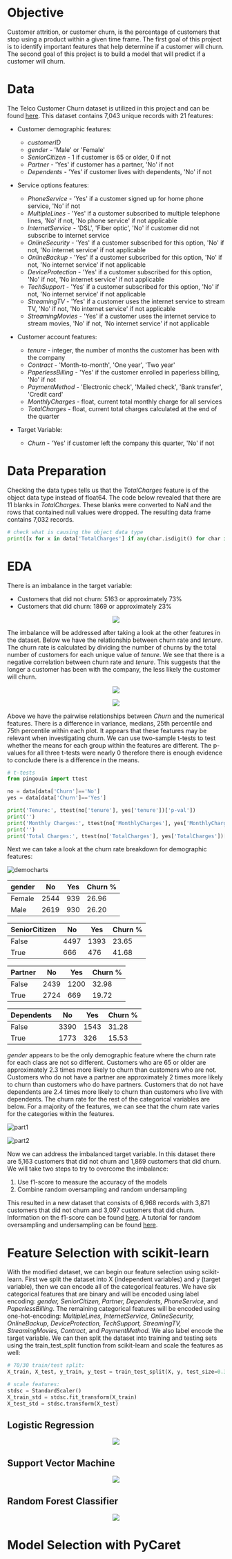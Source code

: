 # Objective
Customer attrition, or customer churn, is the percentage of customers that stop using a product within a given time frame. The first goal of this project is to identify important features that help determine if a customer will churn. The second goal of this project is to build a model that will predict if a customer will churn. 

# Data
The Telco Customer Churn dataset is utilized in this project and can be found [here](https://www.kaggle.com/blastchar/telco-customer-churn). This dataset contains 7,043 unique records with 21 features:
* Customer demographic features:
  * _customerID_
  * _gender_ - 'Male' or 'Female'
  * _SeniorCitizen_ - 1 if customer is 65 or older, 0 if not
  * _Partner_ - 'Yes' if customer has a partner, 'No' if not
  * _Dependents_ - 'Yes' if customer lives with dependents, 'No' if not
  
* Service options features:
  * _PhoneService_ - 'Yes' if a customer signed up for home phone service, 'No' if not
  * _MultipleLines_ - 'Yes' if a customer subscribed to multiple telephone lines, 'No' if not, 'No phone service' if not applicable
  * _InternetService_ - 'DSL', 'Fiber optic', 'No' if customer did not subscribe to internet service
  * _OnlineSecurity_ - 'Yes' if a customer subscribed for this option, 'No' if not, 'No internet service' if not applicable
  * _OnlineBackup_ - 'Yes' if a customer subscribed for this option, 'No' if not, 'No internet service' if not applicable
  * _DeviceProtection_ - 'Yes' if a customer subscribed for this option, 'No' if not, 'No internet service' if not applicable
  * _TechSupport_ - 'Yes' if a customer subscribed for this option, 'No' if not, 'No internet service' if not applicable
  * _StreamingTV_ - 'Yes' if a customer uses the internet service to stream TV, 'No' if not, 'No internet service' if not applicable
  * _StreamingMovies_ - 'Yes' if a customer uses the internet service to stream movies, 'No' if not, 'No internet service' if not applicable

* Customer account features:
  * _tenure_ - integer, the number of months the customer has been with the company
  * _Contract_ - 'Month-to-month', 'One year', 'Two year'
  * _PaperlessBilling_ - 'Yes' if the customer enrolled in paperless billing, 'No' if not
  * _PaymentMethod_ - 'Electronic check', 'Mailed check', 'Bank transfer', 'Credit card'
  * _MonthlyCharges_ - float, current total monthly charge for all services
  * _TotalCharges_ - float, current total charges calculated at the end of the quarter

* Target Variable:
  * _Churn_ - 'Yes' if customer left the company this quarter, 'No' if not

# Data Preparation
Checking the data types tells us that the _TotalCharges_ feature is of the object data type instead of float64. The code below revealed that there are 11 blanks in _TotalCharges_. These blanks were converted to NaN and the rows that contained null values were dropped. The resulting data frame contains 7,032 records.

```python
# check what is causing the object data type
print([x for x in data['TotalCharges'] if any(char.isdigit() for char in x) == False])
```

# EDA
There is an imbalance in the target variable:
* Customers that did not churn: 5163 or approximately 73%
* Customers that did churn: 1869 or approximately 23%

<p align="center">
  <img src="https://user-images.githubusercontent.com/71897317/128102632-1640f4cd-ea20-4d1c-8e97-328d22a6baa6.png"/>
</p>

<!--![churndistribution](https://user-images.githubusercontent.com/71897317/128102632-1640f4cd-ea20-4d1c-8e97-328d22a6baa6.png)-->

The imbalance will be addressed after taking a look at the other features in the dataset. Below we have the relationship between churn rate and _tenure_. The churn rate is calculated by dividing the number of churns by the total number of customers for each unique value of _tenure_. We see that there is a negative correlation between churn rate and _tenure_. This suggests that the longer a customer has been with the company, the less likely the customer will churn.

<p align="center">
  <img src="https://user-images.githubusercontent.com/71897317/128102861-5776b9f4-c6bc-403d-b144-9e2c551e2815.png"/>
</p>

<!--![churnvtenure](https://user-images.githubusercontent.com/71897317/128102861-5776b9f4-c6bc-403d-b144-9e2c551e2815.png)--> 

<p align="center">
  <img src="https://user-images.githubusercontent.com/71897317/128102941-f33dcb0f-313a-4a43-8c6f-dab645ffc900.png"/>
</p>

<!--![tenure-monthlycharges-totalcharges](https://user-images.githubusercontent.com/71897317/128102941-f33dcb0f-313a-4a43-8c6f-dab645ffc900.png)-->

Above we have the pairwise relationships between _Churn_ and the numerical features. There is a difference in variance, medians, 25th percentile and 75th percentile within each plot. It appears that these features may be relevant when investigating churn. We can use two-sample t-tests to test whether the means for each group within the features are different. The p-values for all three t-tests were nearly 0 therefore there is enough evidence to conclude there is a difference in the means. 

```python
# t-tests
from pingouin import ttest

no = data[data['Churn']=='No']
yes = data[data['Churn']=='Yes']

print('Tenure:', ttest(no['tenure'], yes['tenure'])['p-val'])
print('')
print('Monthly Charges:', ttest(no['MonthlyCharges'], yes['MonthlyCharges'])['p-val'])
print('')
print('Total Charges:', ttest(no['TotalCharges'], yes['TotalCharges'])['p-val'])
```

Next we can take a look at the churn rate breakdown for demographic features: 

![democharts](https://user-images.githubusercontent.com/71897317/128217083-35d88026-0f7e-4572-b16a-74288fd7ed0a.png)

gender | No | Yes | Churn %
-------|----|-----|--------
Female | 2544 | 939 | 26.96
Male | 2619 | 930 | 26.20

SeniorCitizen | No | Yes | Churn %
--------------|----|-----|--------
False | 4497 | 1393 | 23.65
True | 666 | 476 | 41.68

Partner | No | Yes | Churn %
--------|----|-----|--------
False | 2439 | 1200 | 32.98
True | 2724 | 669 | 19.72

Dependents | No | Yes | Churn %
-----------|----|-----|--------
False | 3390 | 1543 | 31.28
True | 1773 | 326 | 15.53

_gender_ appears to be the only demographic feature where the churn rate for each class are not so different. Customers who are 65 or older are approximately 2.3 times more likely to churn than customers who are not. Customers who do not have a partner are approximately 2 times more likely to churn than customers who do have partners. Customers that do not have dependents are 2.4 times more likely to churn than customers who live with dependents. The churn rate for the rest of the categorical variables are below. For a majority of the features, we can see that the churn rate varies for the categories within the features.

![part1](https://user-images.githubusercontent.com/71897317/128215143-270e9a4f-8d9e-486e-b8a5-8f44af84c05b.png)

![part2](https://user-images.githubusercontent.com/71897317/128216307-17c397e1-973b-4f8f-8532-7a7228d81a04.png)

Now we can address the imbalanced target variable. In this dataset there are 5,163 customers that did not churn and 1,869 customers that did churn. We will take two steps to try to overcome the imbalance: 
1. Use f1-score to measure the accuracy of the models
2. Combine random oversampling and random undersampling 

This resulted in a new dataset that consists of 6,968 records with 3,871 customers that did not churn and 3,097 customers that did churn. Information on the f1-score can be found [here](https://deepai.org/machine-learning-glossary-and-terms/f-score). A tutorial for random oversampling and undersampling can be found [here](https://machinelearningmastery.com/random-oversampling-and-undersampling-for-imbalanced-classification/).

# Feature Selection with scikit-learn

With the modified dataset, we can begin our feature selection using scikit-learn. First we split the dataset into X (independent variables) and y (target variable), then we can encode all of the categorical features. We have six categorical features that are binary and will be encoded using label encoding: _gender, SeniorCitizen, Partner, Dependents, PhoneService_, and _PaperlessBilling_. The remaining categorical features will be encoded using one-hot-encoding: _MultipleLines, InternetService, OnlineSecurity, OnlineBackup, DeviceProtection, TechSupport, StreamingTV, StreamingMovies, Contract_, and _PaymentMethod_. We also label encode the target variable. We can then split the dataset into training and testing sets using the train_test_split function from scikit-learn and scale the features as well:

```python
# 70/30 train/test split:
X_train, X_test, y_train, y_test = train_test_split(X, y, test_size=0.3, random_state=1, stratify=y)

# scale features:
stdsc = StandardScaler()
X_train_std = stdsc.fit_transform(X_train)
X_test_std = stdsc.transform(X_test)
```

## Logistic Regression

<p align="center">
  <img src="https://user-images.githubusercontent.com/71897317/128228179-b87171c8-358b-425b-9176-223781554440.png"/>
</p>

<!--![lr-SBS](https://user-images.githubusercontent.com/71897317/128228179-b87171c8-358b-425b-9176-223781554440.png)-->

## Support Vector Machine

<p align="center">
  <img src="https://user-images.githubusercontent.com/71897317/128228250-c5c029a9-bc2e-4c73-90f5-c881b3c58c8e.png"/>
</p>

<!--![svm-SBS](https://user-images.githubusercontent.com/71897317/128228250-c5c029a9-bc2e-4c73-90f5-c881b3c58c8e.png)-->

## Random Forest Classifier

<p align="center">
  <img src="https://user-images.githubusercontent.com/71897317/128228363-22fd559c-03e2-45fd-b793-d71f31ddb4cd.png"/>
</p>

<!--![rf-SBS](https://user-images.githubusercontent.com/71897317/128228363-22fd559c-03e2-45fd-b793-d71f31ddb4cd.png)-->

# Model Selection with PyCaret
